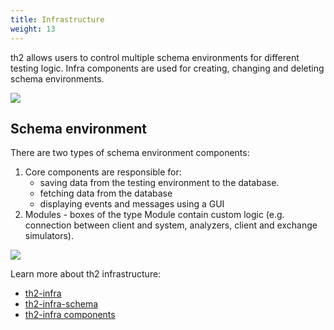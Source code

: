 ```yaml
---
title: Infrastructure
weight: 13
---
```


th2 allows users to control multiple schema environments for different testing logic. 
Infra components are used for creating, changing and deleting schema environments.

<!--more-->

![](/img/fundamentals/th2-infra-1.png)

## Schema environment

There are two types of schema environment components:

1. Core components are responsible for:
   - saving data from the testing environment to the database. 
   - fetching data from the database
   - displaying events and messages using a GUI
2. Modules - boxes of the type Module contain custom logic (e.g. connection between client and system, analyzers, client and exchange simulators).

![](/img/fundamentals/th2-infra-2.png)

Learn more about th2 infrastructure:
- [th2-infra](./infrastructure/th2-infra-repository)
- [th2-infra-schema](./infrastructure/th2-infra-schema)
- [th2-infra components](./infrastructure/infra-components)

